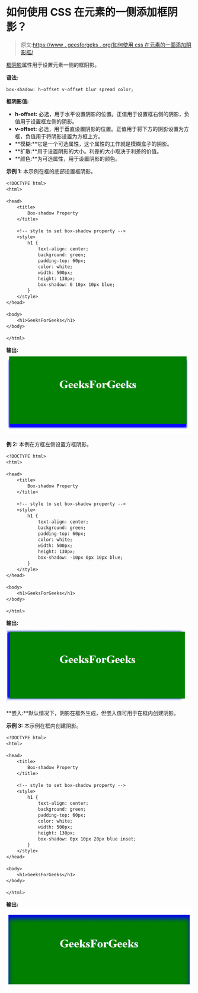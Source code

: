 # 如何使用 CSS 在元素的一侧添加框阴影？

> 原文:[https://www . geesforgeks . org/如何使用 css 在元素的一面添加阴影框/](https://www.geeksforgeeks.org/how-to-add-a-box-shadow-on-one-side-of-an-element-using-css/)

[框阴影](https://www.geeksforgeeks.org/css-box-shadow-property/)属性用于设置元素一侧的框阴影。

**语法:**

```
box-shadow: h-offset v-offset blur spread color;
```

**框阴影值:**

*   **h-offset:** 必选，用于水平设置阴影的位置。正值用于设置框右侧的阴影，负值用于设置框左侧的阴影。
*   **v-offset:** 必选，用于垂直设置阴影的位置。正值用于将下方的阴影设置为方框，负值用于将阴影设置为方框上方。
*   **模糊:**它是一个可选属性，这个属性的工作就是模糊盒子的阴影。
*   **扩散:**用于设置阴影的大小。利差的大小取决于利差的价值。
*   **颜色:**为可选属性，用于设置阴影的颜色。

**示例 1:** 本示例在框的底部设置框阴影。

```
<!DOCTYPE html> 
<html> 

<head> 
    <title> 
        Box-shadow Property
    </title> 

    <!-- style to set box-shadow property -->
    <style>
        h1 {
            text-align: center;
            background: green;
            padding-top: 60px;
            color: white;
            width: 500px;
            height: 130px;
            box-shadow: 0 10px 10px blue; 
        }
    </style>
</head>

<body> 
    <h1>GeeksForGeeks</h1> 
</body> 

</html>                    
```

**输出:**
![](img/8fdc26e7de3bbaa78cb75e98b7c98122.png)

**例 2:** 本例在方框左侧设置方框阴影。

```
<!DOCTYPE html> 
<html> 

<head> 
    <title> 
        Box-shadow Property
    </title> 

    <!-- style to set box-shadow property -->
    <style>
        h1 {
            text-align: center;
            background: green;
            padding-top: 60px;
            color: white;
            width: 500px;
            height: 130px;
            box-shadow: -10px 0px 10px blue; 
        }
    </style>
</head>

<body> 
    <h1>GeeksForGeeks</h1> 
</body> 

</html>                    
```

**输出:**
![](img/7096b9097a9300f2d1817acfcedfd440.png)

**嵌入:**默认情况下，阴影在框外生成，但嵌入值可用于在框内创建阴影。

**示例 3:** 本示例在框内创建阴影。

```
<!DOCTYPE html> 
<html> 

<head> 
    <title> 
        Box-shadow Property
    </title> 

    <!-- style to set box-shadow property -->
    <style>
        h1 {
            text-align: center;
            background: green;
            padding-top: 60px;
            color: white;
            width: 500px;
            height: 130px;
            box-shadow: 0px 10px 20px blue inset; 
        }
    </style>
</head>

<body> 
    <h1>GeeksForGeeks</h1> 
</body> 

</html>                    
```

**输出:**
![](img/098dcbf52a2516edb3f2f70ba774afe8.png)